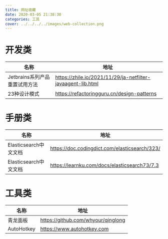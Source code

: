 ```yaml
---
title: 网址收藏
date: 2020-03-05 21:38:30
categories: 工具
cover: ../../../../images/web-collection.png
---
```


# 开发类

| 名称                          | 地址                                                        |
| ----------------------------- | ----------------------------------------------------------- |
| Jetbrains系列产品重置试用方法 | https://zhile.io/2021/11/29/ja-netfilter-javaagent-lib.html |
| 23种设计模式                  | https://refactoringguru.cn/design-patterns                  |

# 手册类

| 名称                  | 地址                                          |
| --------------------- | --------------------------------------------- |
| Elasticsearch中文文档 | https://doc.codingdict.com/elasticsearch/323/ |
| Elasticsearch中文文档 | https://learnku.com/docs/elasticsearch73/7.3  |

# 工具类

| 名称       | 地址                               |
| ---------- | ---------------------------------- |
| 青龙面板   | https://github.com/whyour/qinglong |
| AutoHotkey | https://www.autohotkey.com         |

